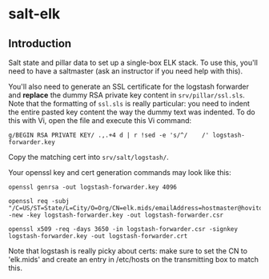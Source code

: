 # salt-elk

## Introduction

Salt state and pillar data to set up a single-box ELK stack. To use this, you'll need to have a saltmaster (ask an instructor if you need help with this).

You'll also need to generate an SSL certificate for the logstash forwarder and **replace** the dummy RSA private key content in `srv/pillar/ssl.sls`.  Note that the formatting of `ssl.sls` is really particular: you need to indent the entire pasted key content the way the dummy text was indented. To do this with Vi, open the file and execute this Vi command:

    g/BEGIN RSA PRIVATE KEY/ .,.+4 d | r !sed -e 's/^/    /' logstash-forwarder.key

Copy the matching cert into `srv/salt/logstash/`.

Your openssl key and cert generation commands may look like this:

    openssl genrsa -out logstash-forwarder.key 4096

    openssl req -subj "/C=US/ST=State/L=City/O=Org/CN=elk.mids/emailAddress=hostmaster@hovitos.engineering" -new -key logstash-forwarder.key -out logstash-forwarder.csr

    openssl x509 -req -days 3650 -in logstash-forwarder.csr -signkey logstash-forwarder.key -out logstash-forwarder.crt

Note that logstash is really picky about certs: make sure to set the CN to 'elk.mids' and create an entry in /etc/hosts on the transmitting box to match this.

